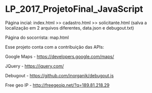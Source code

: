 # LP_2017_ProjetoFinal_JavaScript

Página incial: index.html >> cadastro.html >> solicitante.html (salva a localização em 2 arquivos diferentes, data.json e debugout.txt)

Página do socorrista: map.html

Esse projeto conta com a contribuição das APIs:

Google Maps - https://developers.google.com/maps/

JQuery - https://jquery.com/

Debugout - https://github.com/inorganik/debugout.js

Free geo IP - http://freegeoip.net/?q=189.81.218.29
